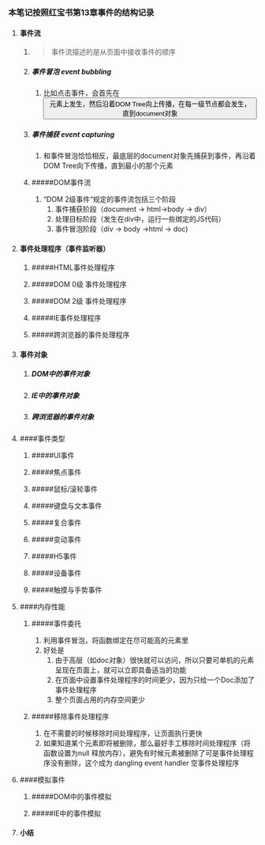 ### 本笔记按照红宝书第13章事件的结构记录

1. ####  事件流

   1. > 事件流描述的是从页面中接收事件的顺序

   2. ##### 事件冒泡 event bubbling

      1. 比如点击事件，会首先在<button>元素上发生，然后沿着DOM Tree向上传播，在每一级节点都会发生，直到document对象

   3. ##### 事件捕获 event capturing

      1. 和事件冒泡恰恰相反，最底层的document对象先捕获到事件，再沿着DOM Tree向下传播，直到最小的那个元素

   4. #####DOM事件流

      1. “DOM 2级事件“规定的事件流包括三个阶段
         1. 事件捕获阶段（document -> html->body -> div）
         2. 处理目标阶段（发生在div中，运行一些绑定的JS代码）
         3. 事件冒泡阶段（div -> body ->html -> doc)

2. ####  事件处理程序（事件监听器）

   1. #####HTML事件处理程序

   2. #####DOM 0级 事件处理程序

   3. #####DOM 2级 事件处理程序

   4. #####IE事件处理程序

   5. #####跨浏览器的事件处理程序

3. #### 事件对象

   1. ##### DOM中的事件对象

   2. ##### IE中的事件对象

   3. ##### 跨浏览器的事件对象

4. ####事件类型

   1. #####UI事件

   2. #####焦点事件

   3. #####鼠标/滚轮事件

   4. #####键盘与文本事件

   5. #####复合事件

   6. #####变动事件

   7. #####H5事件

   8. #####设备事件

   9. #####触摸与手势事件

5. ####内存性能

   1. #####事件委托

      1. 利用事件冒泡，将函数绑定在尽可能高的元素里
      2. 好处是
         1. 由于高层（如doc对象）很快就可以访问，所以只要可单机的元素呈现在页面上，就可以立即具备适当的功能
         2. 在页面中设置事件处理程序的时间更少，因为只给一个Doc添加了事件处理程序
         3. 整个页面占用的内存空间更少

   2. #####移除事件处理程序

      1. 在不需要的时候移除时间处理程序，让页面执行更快
      2. 如果知道某个元素即将被删除，那么最好手工移除时间处理程序（将函数设置为null 释放内存），避免有时候元素被删除了可是事件处理程序没有删除，这个成为 dangling event handler 空事件处理程序

6. ####模拟事件

   1. #####DOM中的事件模拟

   2. #####IE中的事件模拟

7. #### 小结